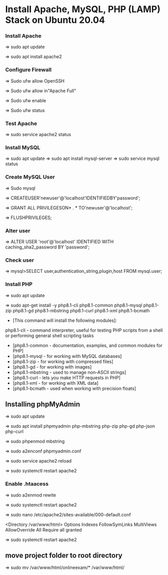 # Install Apache, MySQL, PHP (LAMP) Stack on Ubuntu 20.04

### Install Apache

=> sudo apt update 

=> sudo apt install apache2

### Configure Firewall

=> Sudo ufw allow OpenSSH

=> Sudo ufw allow in"Apache Full"

=> Sudo ufw enable

=> Sudo ufw status


### Test Apache

=> sudo service apache2 status

### Install MySQL

=> sudo apt update
=> sudo apt install mysql-server
=> sudo service mysql status

### Create MySQL User

=> Sudo mysql

=> CREATEUSER'newuser'@'localhost'IDENTIFIEDBY'password';

=> GRANT ALL PRIVILEGESON* . * TO'newuser'@'localhost';

=> FLUSHPRIVILEGES;

### Alter user

=> ALTER USER 'root'@'localhost' IDENTIFIED WITH caching_sha2_password BY 'password';

### Check user

=> mysql>SELECT user,authentication_string,plugin,host FROM mysql.user;


### Install PHP

=> sudo apt update

=> sudo apt-get install -y php8.1-cli php8.1-common php8.1-mysql php8.1-zip php8.1-gd php8.1-mbstring php8.1-curl php8.1-xml php8.1-bcmath

- [This command will install the following modules]:

php8.1-cli - command interpreter, useful for testing PHP scripts from a shell or performing general shell scripting tasks

- [php8.1-common - documentation, examples, and common modules for PHP]
- [php8.1-mysql - for working with MySQL databases]
- [php8.1-zip - for working with compressed files]
- [php8.1-gd - for working with images]
- [php8.1-mbstring - used to manage non-ASCII strings]
- [php8.1-curl - lets you make HTTP requests in PHP]
- [php8.1-xml - for working with XML data]
- [php8.1-bcmath - used when working with precision floats]


## Installing phpMyAdmin

=> sudo apt update 

=> sudo apt install phpmyadmin php-mbstring php-zip php-gd php-json php-curl

=> sudo phpenmod mbstring

=> sudo a2enconf phpmyadmin.conf

=> sudo service apache2 reload

=> sudo systemctl restart apache2


### Enable .htaacess

=> sudo a2enmod rewite

=> sudo systemctl restart apache2

=> sudo nano /etc/apache2/sites-available/000-default.conf

<Directory /var/www/html>
    Options Indexes FollowSymLinks MultiViews
    AllowOverride All
    Require all granted
</Directory>

=> sudo systemctl restart apache2

## move project folder to root directory

=> sudo mv /var/www/html/onlineexam/* /var/www/html/
